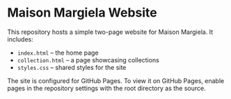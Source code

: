 # Maison Margiela Website

This repository hosts a simple two-page website for Maison Margiela. It includes:

- `index.html` – the home page
- `collection.html` – a page showcasing collections
- `styles.css` – shared styles for the site

The site is configured for GitHub Pages. To view it on GitHub Pages, enable pages in the repository settings with the root directory as the source.
